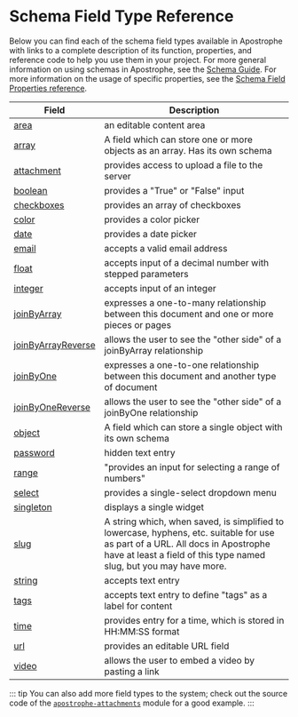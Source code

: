 # Schema Field Type Reference

Below you can find each of the schema field types available in Apostrophe with links to a complete description of its function, properties, and reference code to help you use them in your project. For more general information on using schemas in Apostrophe, see the [Schema Guide](/advanced-topics/schema-guide.md). For more information on the usage of specific properties, see the [Schema Field Properties reference](../field-properties).

| Field | Description |
|-------|-------------|
|[area](/reference/field-types/area.md) | an editable content area |
|[array](/reference/field-types/array.md) | A field which can store one or more objects as an array. Has its own schema |
|[attachment](/reference/field-types/attachment.md) | provides access to upload a file to the server |
|[boolean](/reference/field-types/boolean.md) | provides a "True" or "False" input |
|[checkboxes](/reference/field-types/checkbox.md) | provides an array of checkboxes |
|[color](/reference/field-types/color.md) | provides a color picker |
|[date](/reference/field-types/date.md) | provides a date picker |
|[email](/reference/field-types/email.md) | accepts a valid email address  |
|[float](/reference/field-types/float.md) | accepts input of a decimal number with stepped parameters |
|[integer](/reference/field-types/integer.md) | accepts input of an integer |
|[joinByArray](/reference/field-types/joinbyarray.md) | expresses a one-to-many relationship between this document and one or more pieces or pages |
|[joinByArrayReverse](/reference/field-types/joinbyarrayreverse.md) | allows the user to see the "other side" of a joinByArray relationship |
|[joinByOne](/reference/field-types/joinbyone.md) | expresses a one-to-one relationship between this document and another type of document |
|[joinByOneReverse](/reference/field-types/joinbyonereverse.md) | allows the user to see the "other side" of a joinByOne relationship |
|[object](/reference/field-types/object.md) | A field which can store a single object with its own schema |
|[password](/reference/field-types/password.md) | hidden text entry |
|[range](/reference/field-types/range.md) | "provides an input for selecting a range of numbers" |
|[select](/reference/field-types/select.md) | provides a single-select dropdown menu |
|[singleton](/reference/field-types/singleton.md) | displays a single widget |
|[slug](/reference/field-types/slug.md) | A string which, when saved, is simplified to lowercase, hyphens, etc. suitable for use as part of a URL. All docs in Apostrophe have at least a field of this type named slug, but you may have more. |
|[string](/reference/field-types/string.md) | accepts text entry |
|[tags](/reference/field-types/tags.md) | accepts text entry to define "tags" as a label for content |
|[time](/reference/field-types/time.md) | provides entry for a time, which is stored in HH:MM:SS format |
|[url](/reference/field-types/url.md) | provides an editable URL field |
|[video](/reference/field-types/video.md) | allows the user to embed a video by pasting a link |

::: tip
You can also add more field types to the system; check out the source code of the [`apostrophe-attachments`](https://github.com/apostrophecms/apostrophe/tree/2.0/lib/modules/apostrophe-attachments) module for a good example.
:::

